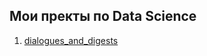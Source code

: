 ## Мои пректы по Data Science

1. [dialogues_and_digests](https://github.com/VitalyGy/dialogues_and_digests)
